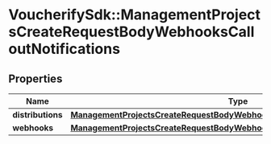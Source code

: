 # VoucherifySdk::ManagementProjectsCreateRequestBodyWebhooksCalloutNotifications

## Properties

| Name | Type | Description | Notes |
| ---- | ---- | ----------- | ----- |
| **distributions** | [**ManagementProjectsCreateRequestBodyWebhooksCalloutNotificationsDistributions**](ManagementProjectsCreateRequestBodyWebhooksCalloutNotificationsDistributions.md) |  | [optional] |
| **webhooks** | [**ManagementProjectsCreateRequestBodyWebhooksCalloutNotificationsWebhooks**](ManagementProjectsCreateRequestBodyWebhooksCalloutNotificationsWebhooks.md) |  | [optional] |

